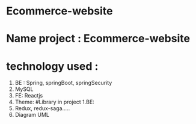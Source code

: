 # Ecommerce-website
# Name project : Ecommerce-website
# technology used :
1. BE : Spring, springBoot, springSecurity
2. MySQL
3. FE: Reactjs
4. Theme: 
#Library in project
1.BE:
2. Redux, redux-saga.....
3. Diagram UML
